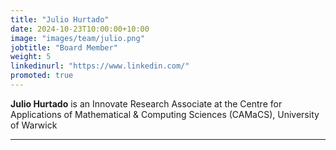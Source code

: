 ```yaml
---
title: "Julio Hurtado"
date: 2024-10-23T10:00:00+10:00
image: "images/team/julio.png"
jobtitle: "Board Member"
weight: 5
linkedinurl: "https://www.linkedin.com/"
promoted: true
---
```


**Julio Hurtado** is an Innovate Research Associate at the Centre for Applications of Mathematical & Computing Sciences (CAMaCS), University of Warwick

---

